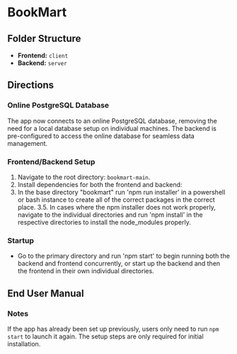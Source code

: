 # BookMart

## Folder Structure
- **Frontend:** `client`
- **Backend:** `server`

## Directions

### Online PostgreSQL Database
The app now connects to an online PostgreSQL database, removing the need for a local database setup on individual machines. The backend is pre-configured to access the online database for seamless data management.

### Frontend/Backend Setup
1. Navigate to the root directory: `bookmart-main`.
2. Install dependencies for both the frontend and backend:
3. In the base directory "bookmart" run 'npm run installer' in a powershell or bash instance to create all of the correct packages in the correct place.
3.5. In cases where the npm installer does not work properly, navigate to the individual directories and run 'npm install' in the respective directories to install the node_modules properly.
  
### Startup
  - Go to the primary directory and run 'npm start' to begin running both the backend and frontend concurrently, or start up the backend and then the frontend in their own individual directories.

## End User Manual

### Notes
If the app has already been set up previously, users only need to run `npm start` to launch it again. The setup steps are only required for initial installation.
